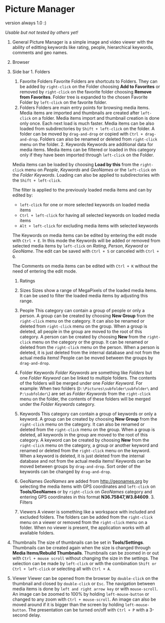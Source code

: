 # Picture Manager
version always 1.0 :)

*Usable but not tested by others yet!*

1. General
  Picture Manager is a simple image and video viewer with the ability of editting keywords like rating, people, hierarchical keywords, comments and geo names.
2. Browser
  1. Side bar
    1. Folders
      1. Favorite Folders
        Favorite Folders are shortcuts to Folders. They can be added by `right-click` on the Folder choosing **Add to Favorites** or removed by `right-click` on the favorite folder choosing **Remove from Favorites**. Folder tree is expanded to the chosen Favorite Folder by `left-click` on the favorite folder.
      2. Folders
        Folders are main entry points for browsing media items. Media items are imported and thumbnails are created after `left-click` on a folder. Media items import and thumbnail creation is done only once. Each next load is much faster. Media items can be also loaded from subdirectories by `Shift + left-click` on the folder.
        A folder can be moved by `drag-and-drop` or copied with `Ctrl + drag-and-drop`. Folders can also be renamed or deleted from `right-click` menu on the folder.
    2. Keywords
      Keywords are additional data for media items. Media items can be filtered or loaded in this category only if they have been imported through `left-click` on the Folder.
      
      Media items can be loaded by choosing **Load by this** from the `right-click` menu on *People*, *Keywords* and *GeoNames* or the `left-click` on the *Folder Keywords*. Loading can also be applied to subdirectories with the `Shift + left-click`.
      
      The filter is applied to the previously loaded media items and can by edited by:
        * `left-click` for one or more selected keywords on loaded media items
        * `Ctrl + left-click` for having all selected keywords on loaded media items
        * `Alt + left-click` for excluding media items with selected keywords
      
      The Keywords on media items can be edited by entering the edit mode with `Ctrl + E`. In this mode the Keywords will be added or removed from selected media items by `left-click` on *Rating*, *Person*, *Keyword* or *GeoName*. The edit can be saved with `Ctrl + S` or canceled with `Ctrl + Q`.
      
      The Comments on media items can be edited with `Ctrl + K` without the need of entering the edit mode.
      1. Ratings

      2. Sizes
        Sizes show a range of MegaPixels of the loaded media items. It can be used to filter the loaded media items by adjusting this range.
      3. People
        This category can contain a group of people or only a person.
        A group can be created by choosing **New Group** from the `right-click` menu on the category. It can also be renamed or deleted from `right-click` menu on the group. When a group is deleted, all people in the group are moved to the root of this category.
        A person can be created by choosing **New** from the `right-click` menu on the category or the group. It can be renamed or deleted from the `right-click` menu on the person. When a person is deleted, it is just deleted from the internal database and not from the actual media items!
        People can be moved between the groups by `drag-and-drop`.
      4. Folder Keywords
        *Folder Keywords* are something like *Folders* but one *Folder Keyword* can be linked to multiple folders. The contents of the folders will be merged under one *Folder Keyword*.
        For example: When two folders (`D:\Pictures\subfolder\subfolder\` and `P:\subfolder\`) are set as *Folder Keywords* from the `right-click` menu on the folder, the contents of these folders will be merged under the *Folder Keywords* category.
      5. Keywords
        This category can contain a group of keywords or only a keyword.
        A group can be created by choosing **New Group** from the `right-click` menu on the category. It can also be renamed or deleted from the `right-click` menu on the group. When a group is deleted, all keywords in the group are moved to the root of this category.
        A keyword can be created by choosing **New** from the `right-click` menu on the category, a group or another keyword and renamed or deleted from the `right-click` menu on the keyword. When a keyword is deleted, it is just deleted from the internal database and not from the actual media items!
        Keywords can be moved between groups by `drag-and-drop`. Sort order of the keywords can be changed by `drag-and-drop`.
      6. GeoNames
        *GeoNames* are added from http://geonames.org by selecting the media items with GPS coordinates and `left-click` on **Tools/GeoNames** or by `right-click` on *GeoNames* category and entering GPS coordinates in this format **N36.75847,W3.84609**.
    3. Filters
      1. Viewers
        A viewer is something like a workspace with included and excluded folders. The folders can be added from the `right-click` menu on a viewer or removed from the `right-click` menu on a folder.
        When no viewer is present, the application works with all available folders.
  2. Thumbnails
    The size of thumbnails can be set in **Tools/Settings**. Thumbnails can be created again when the size is changed through **Media Items/Rebuild Thumbnails**. Thumbnails can be zoomed in or out with `Ctrl + mouse scroll` without changing the size in the settings.
    The selection can be made by `left-click` or with the combination `Shift or Ctrl + left-click` or selecting all with `Ctrl + A`.
3. Viewer
  Viewer can be opened from the browser by `double-click` on the thumbnail and closed by `double-click` or `Esc`. The navigation between media items is done by `left and right arrow key` or with `mouse-scroll`. An image can be zoomed to 100% by holding `left-mouse-button` or changed to any zoom with `Ctrl + mouse-scroll`. An image can also be moved around if it is bigger than the screen by holding `left-mouse-button`.
  The presentation can be turned on/off with `Ctrl + P` with a 3-second delay.
